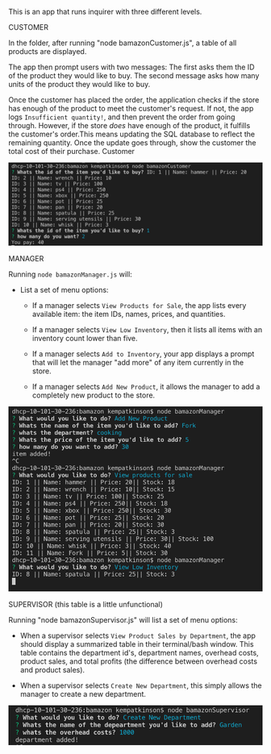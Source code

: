
This is an app that runs inquirer with three different levels. 


CUSTOMER

In the folder, after running "node bamazonCustomer.js", a table of all products are displayed.

The app then prompt users with two messages:
The first asks them the ID of the product they would like to buy.
The second message asks how many units of the product they would like to buy.

Once the customer has placed the order, the application checks if the store has enough of the product to meet the customer's request. If not, the app logs `Insufficient quantity!`, and then prevent the order from going through.
However, if the store _does_ have enough of the product, it fulfills the customer's order.This means updating the SQL database to reflect the remaining quantity. Once the update goes through, show the customer the total cost of their purchase.
Customer

![Customer](./screenshots/Customer.png)


MANAGER

Running `node bamazonManager.js` will:

  * List a set of menu options:

    * If a manager selects `View Products for Sale`, the app lists every available item: the item IDs, names, prices, and quantities.
    
    * If a manager selects `View Low Inventory`, then it lists all items with an inventory count lower than five.

    
    * If a manager selects `Add to Inventory`, your app displays a prompt that will let the manager "add more" of any item currently in the store.
    
    * If a manager selects `Add New Product`, it allows the manager to add a completely new product to the store.



![Manager](./screenshots/Manager.png)

SUPERVISOR  (this table is a little unfunctional)

 Running "node bamazonSupervisor.js" will list a set of menu options:

   * When a supervisor selects `View Product Sales by Department`, the app should display a summarized table in their terminal/bash window. This table contains the department id's, department names, overhead costs, product sales, and total profits (the difference between overhead costs and product sales).
   
   * When a supervisor selects `Create New Department`, this simply allows the manager to create a new department.

![Manager](./screenshots/Supervisor.png)
